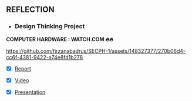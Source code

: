 ## REFLECTION

* ### Design Thinking Project

**COMPUTER HARDWARE : WATCH.COM 🔥🔥**

https://github.com/firzanabadrus/SECPH-1/assets/148327377/270b06d4-cc6f-4381-9422-a74e8fd1b278


  - [x] [Report](https://github.com/firzanabadrus/SECPH-1/blob/main/SECP1513-Technology%26Information%20System/Report%20Design-Thinking%20Computer%20Hardware.pdf)
  
  - [x] [Video](https://youtu.be/14FR-S98dzE?si=VDcp-4SRphfMaOYg)
  
  - [x] [Presentation](https://github.com/firzanabadrus/SECPH-1/blob/main/SECP1513-Technology%26Information%20System/Presentation%20Design-Thinking.pdf)
